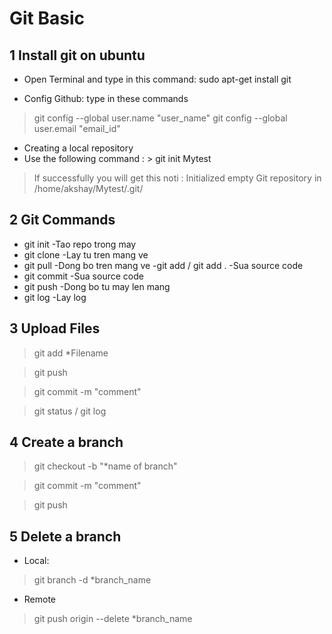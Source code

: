 # Git Basic

## 1 Install git on ubuntu

- Open Terminal and type in this command: sudo apt-get install git

- Config Github: type in these commands
 > git config --global user.name "user_name"
 > git config --global user.email "email_id"

- Creating a local repository
 - Use the following command : > git init Mytest


 > If successfully you will get this noti : Initialized empty Git repository in /home/akshay/Mytest/.git/


## 2 Git Commands

- git init
 -Tao repo trong may
- git clone
 -Lay tu tren mang ve
- git pull
 -Dong bo tren mang ve
-git add / git add .
 -Sua source code
- git commit
 -Sua source code 
- git push
 -Dong bo tu may len mang
- git log
 -Lay log

## 3 Upload Files


>git add *Filename


>git push


>git commit -m "comment"


>git status / git log

## 4 Create a branch
>git checkout -b "*name of branch"


>git commit -m "comment"


>git push

## 5 Delete a branch
- Local:
>git branch -d *branch_name

- Remote
>git push origin --delete *branch_name